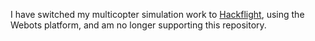 I have switched my multicopter simulation work to [Hackflight](https://github.com/simondlevy/Hackflight/tree/master/webots), using the Webots platform, and am no longer supporting this repository.
